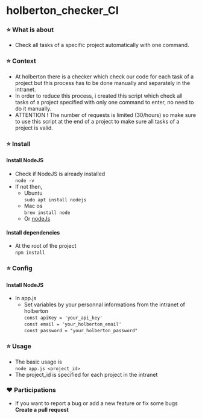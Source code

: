 # holberton_checker_CI
### ⭐ What is about 
* Check all tasks of a specific project automatically with one command.

### ⭐ Context
* At holberton there is a checker which check our code for each task of a project but this process has to be done manually and separately in the intranet. 
* In order to reduce this process, i created this script which check all tasks of a project specified with only one command to enter, no need to do it manually.
* ATTENTION ! The number of requests is limited (30/hours) so make sure to use this script at the end of a project to make sure all tasks of a project is valid. 

### ⭐ Install
#### Install NodeJS
* Check if NodeJS is already installed <br>
``` node -v ```
* If not then,
  * Ubuntu <br>
   ``` sudo apt install nodejs ```
  * Mac os <br>
  ``` brew install node ```
  * Or [nodeJs](https://nodejs.org/en/download/)


#### Install dependencies 
* At the root of the project <br>
``` npm install ```



### ⭐ Config
#### Install NodeJS
* In app.js <br>
  * Set variables by your personnal informations from the intranet of holberton<br>
      ```const apiKey = 'your_api_key'``` <br>
      ```const email = 'your_holberton_email'``` <br>
      ```const password = "your_holberton_password" ``` <br>

### ⭐ Usage
* The basic usage is <br>
  ``` node app.js <project_id> ```
* The project_id is specified for each project in the intranet

### ❤️ Participations
* If you want to report a bug or add a new feature or fix some bugs <b> Create a pull request </b>
